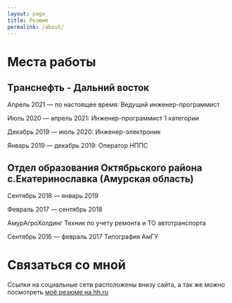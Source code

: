```yaml
---
layout: page
title: Резюме
permalink: /about/
---
```


# Места работы

## Tранснефть - Дальний восток

Апрель 2021 — по настоящее время: 
Ведущий инженер-программист

Июль 2020 — апрель 2021: 
Инженер-программист 1 категории

Декабрь 2019 — июль 2020: 
Инженер-электроник

Январь 2019 — декабрь 2019: 
Оператор НППС



## Отдел образования Октябрьского района с.Екатеринославка (Амурская область)

Сентябрь 2018 — январь 2019


Февраль 2017 — сентябрь 2018

АмурАгроХолдинг
Техник по учету ремонта и ТО автотранспорта


Сентябрь 2016 — февраль 2017
Типография АмГУ


# Связаться со мной
Ссылки на социальные сети расположены внизу сайта, а так же можно посмотреть [моё резюме на hh.ru](https://blagoveschensk.hh.ru/resume/6f7c6465ff083752ec0039ed1f5939454e6241)